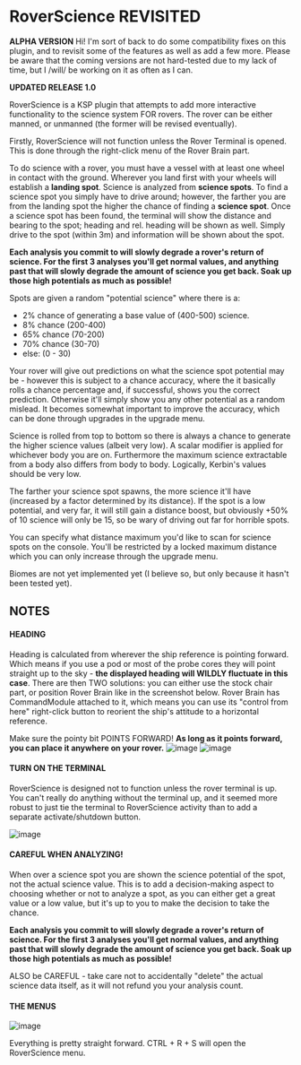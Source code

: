 RoverScience REVISITED
============
**ALPHA VERSION**
Hi! I'm sort of back to do some compatibility fixes on this plugin, and to revisit some of the features as well as add a few more. Please be aware that the coming versions are not hard-tested due to my lack of time, but I /will/ be working on it as often as I can.


**UPDATED RELEASE 1.0**

RoverScience is a KSP plugin that attempts to add more interactive functionality to the science system FOR rovers. The rover can be either manned, or unmanned (the former will be revised eventually).

Firstly, RoverScience will not function unless the Rover Terminal is opened. This is done through the right-click menu of the Rover Brain part.

To do science with a rover, you must have a vessel with at least one wheel in contact with the ground. Wherever you land first with your wheels will establish a **landing spot**. Science is analyzed from **science spots**. To find a science spot you simply have to drive around; however, the farther you are from the landing spot the higher the chance of finding a **science spot**. Once a science spot has been found, the terminal will show the distance and bearing to the spot; heading and rel. heading will be shown as well. Simply drive to the spot (within 3m) and information will be shown about the spot.

**Each analysis you commit to will slowly degrade a rover's return of science. For the first 3 analyses you'll get normal values, and anything past that will slowly degrade the amount of science you get back. Soak up those high potentials as much as possible!**

Spots are given a random "potential science" where there is a:

- 2% chance of generating a base value of (400-500) science.
- 8% chance (200-400)
- 65% chance (70-200)
- 70% chance (30-70)
- else: (0 - 30)

Your rover will give out predictions on what the science spot potential may be - however this is subject to a chance accuracy, where the it basically rolls a chance percentage and, if successful, shows you the correct prediction. Otherwise it'll simply show you any other potential as a random mislead. It becomes somewhat important to improve the accuracy, which can be done through upgrades in the upgrade menu.

Science is rolled from top to bottom so there is always a chance to generate the higher science values (albeit very low). A scalar modifier is applied for whichever body you are on. Furthermore the maximum science extractable from a body also differs from body to body. Logically, Kerbin's values should be very low.

The farther your science spot spawns, the more science it'll have (increased by a factor determined by its distance). If the spot is a low potential, and very far, it will still gain a distance boost, but obviously +50% of 10 science will only be 15, so be wary of driving out far for horrible spots.

You can specify what distance maximum you'd like to scan for science spots on the console. You'll be restricted by a locked maximum distance which you can only increase through the upgrade menu.

Biomes are not yet implemented yet (I believe so, but only because it hasn't been tested yet).


## NOTES
#### HEADING
Heading is calculated from wherever the ship reference is pointing forward. Which means if you use a pod or most of the probe cores they will point straight up to the sky - **the displayed heading will WILDLY fluctuate in this case**. There are then TWO solutions: you can either use the stock chair part, or position Rover Brain like in the screenshot below. Rover Brain has CommandModule attached to it, which means you can use its "control from here" right-click button to reorient the ship's attitude to a horizontal reference.

Make sure the pointy bit POINTS FORWARD! **As long as it points forward, you can place it anywhere on your rover.**
![image](http://i.imgur.com/Jr0Unyb.png)
![image](http://i.imgur.com/dPSQmY7.png)



#### TURN ON THE TERMINAL
RoverScience is designed not to function unless the rover terminal is up. You can't really do anything without the terminal up, and it seemed more robust to just tie the terminal to RoverScience activity than to add a separate activate/shutdown button.

![image](http://i.imgur.com/tup2z9z.png)



#### CAREFUL WHEN ANALYZING!
When over a science spot you are shown the science potential of the spot, not the actual science value. This is to add a decision-making aspect to choosing whether or not to analyze a spot, as you can either get a great value or a low value, but it's up to you to make the decision to take the chance.

**Each analysis you commit to will slowly degrade a rover's return of science. For the first 3 analyses you'll get normal values, and anything past that will slowly degrade the amount of science you get back. Soak up those high potentials as much as possible!**

ALSO be CAREFUL - take care not to accidentally "delete" the actual science data itself, as it will not refund you your analysis count.


#### THE MENUS
![image](http://i.imgur.com/NfbzPL1.png)

Everything is pretty straight forward.
CTRL + R + S will open the RoverScience menu.
